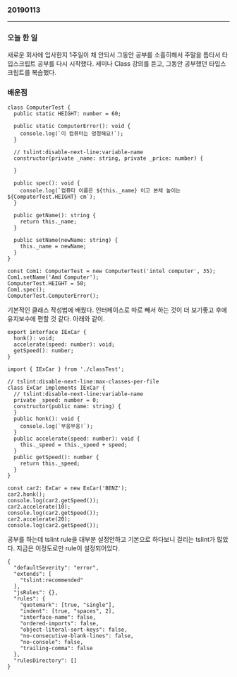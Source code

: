 ### 20190113
---
### 오늘 한 일
새로운 회사에 입사한지 1주일이 채 안되서 그동안 공부를 소흘히해서 주말을 틈타서 타입스크립트 공부를 다시 시작했다.
세미나 Class 강의를 듣고, 그동안 공부했던 타입스크립트를 복습했다.

### 배운점
```
class ComputerTest {
  public static HEIGHT: number = 60;

  public static ComputerError(): void {
    console.log(`이 컴퓨터는 멍청해요!`);
  }

  // tslint:disable-next-line:variable-name
  constructor(private _name: string, private _price: number) {

  }

  public spec(): void {
    console.log(`컴퓨타 이름은 ${this._name} 이고 본체 높이는 ${ComputerTest.HEIGHT} cm`);
  }

  public getName(): string {
    return this._name;
  }

  public setName(newName: string) {
    this._name = newName;
  }
}

const Com1: ComputerTest = new ComputerTest('intel computer', 35);
Com1.setName('Amd Computer');
ComputerTest.HEIGHT = 50;
Com1.spec();
ComputerTest.ComputerError();
```

기본적인 클래스 작성법에 배웠다. 인터페이스로 따로 빼서 하는 것이 더 보기좋고 후에 유지보수에 편할 것 같다. 아래와 같이.

```
export interface IExCar {
  honk(): void;
  accelerate(speed: number): void;
  getSpeed(): number;
}
```

```
import { IExCar } from './classTest';

// tslint:disable-next-line:max-classes-per-file
class ExCar implements IExCar {
  // tslint:disable-next-line:variable-name
  private _speed: number = 0;
  constructor(public name: string) {
  }
  public honk(): void {
    console.log(`부웅부웅!`);
  }
  public accelerate(speed: number): void {
    this._speed = this._speed + speed;
  }
  public getSpeed(): number {
    return this._speed;
  }
}

const car2: ExCar = new ExCar('BENZ');
car2.honk();
console.log(car2.getSpeed());
car2.accelerate(10);
console.log(car2.getSpeed());
car2.accelerate(20);
console.log(car2.getSpeed());
```

공부를 하는데 tslint rule을 대부분 설정안하고 기본으로 하다보니 걸리는 tslint가 많았다.
지금은 이정도로만 rule이 설정되어있다.

```
{
  "defaultSeverity": "error",
  "extends": [
    "tslint:recommended"
  ],
  "jsRules": {},
  "rules": {
    "quotemark": [true, "single"],
    "indent": [true, "spaces", 2],
    "interface-name": false,
    "ordered-imports": false,
    "object-literal-sort-keys": false,
    "no-consecutive-blank-lines": false,
    "no-console": false,
    "trailing-comma": false
  },
  "rulesDirectory": []
}
```